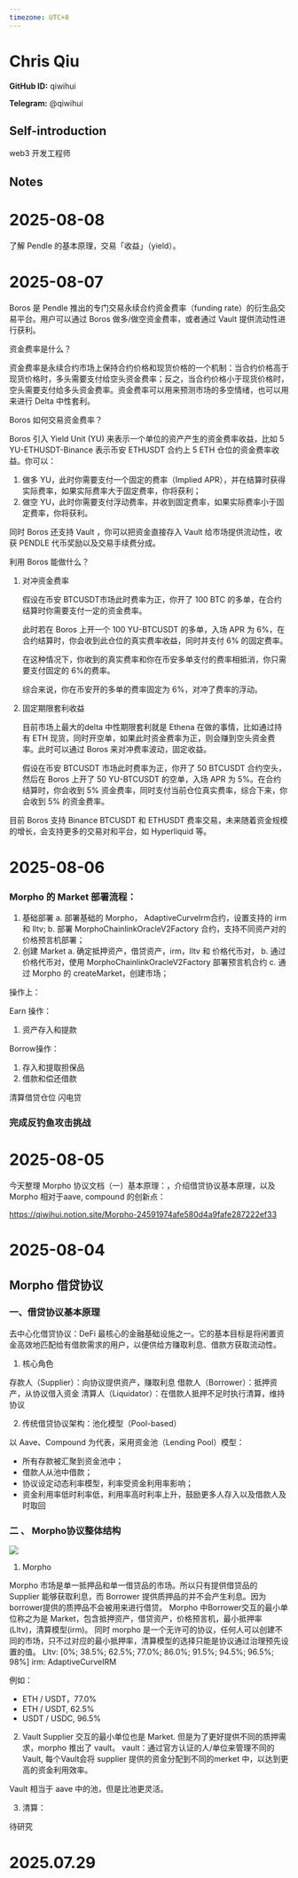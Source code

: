 ```yaml
---
timezone: UTC+8
---
```


# Chris Qiu

**GitHub ID:** qiwihui

**Telegram:** @qiwihui

## Self-introduction

web3 开发工程师

## Notes

<!-- Content_START -->
# 2025-08-08

了解 Pendle 的基本原理，交易「收益」（yield）。

# 2025-08-07

Boros 是 Pendle 推出的专门交易永续合约资金费率（funding rate）的衍生品交易平台。用户可以通过 Boros 做多/做空资金费率，或者通过 Vault 提供流动性进行获利。

资金费率是什么？

资金费率是永续合约市场上保持合约价格和现货价格的一个机制：当合约价格高于现货价格时，多头需要支付给空头资金费率；反之，当合约价格小于现货价格时，空头需要支付给多头资金费率。资金费率可以用来预测市场的多空情绪，也可以用来进行 Delta 中性套利。

Boros 如何交易资金费率？

Boros 引入 Yield Unit (YU) 来表示一个单位的资产产生的资金费率收益，比如 5 YU-ETHUSDT-Binance 表示币安 ETHUSDT 合约上 5 ETH 仓位的资金费率收益。你可以：

1. 做多  YU，此时你需要支付一个固定的费率（Implied APR），并在结算时获得实际费率，如果实际费率大于固定费率，你将获利；
2. 做空 YU，此时你需要支付浮动费率，并收到固定费率，如果实际费率小于固定费率，你将获利。

同时 Boros 还支持 Vault ，你可以把资金直接存入 Vault 给市场提供流动性，收获 PENDLE 代币奖励以及交易手续费分成。

利用 Boros 能做什么？

1. 对冲资金费率
    
    假设在币安 BTCUSDT市场此时费率为正，你开了 100 BTC 的多单，在合约结算时你需要支付一定的资金费率。
    
    此时若在 Boros 上开一个 100 YU-BTCUSDT 的多单，入场 APR 为 6%，在合约结算时，你会收到此仓位的真实费率收益，同时并支付 6% 的固定费率。
    
    在这种情况下，你收到的真实费率和你在币安多单支付的费率相抵消，你只需要支付固定的 6%的费率。
    
    综合来说，你在币安开的多单的费率固定为 6%，对冲了费率的浮动。
    
2. 固定期限套利收益
    
    目前市场上最大的delta 中性期限套利就是 Ethena 在做的事情，比如通过持有 ETH 现货，同时开空单，如果此时资金费率为正，则会赚到空头资金费率。此时可以通过 Boros 来对冲费率波动，固定收益。
    
    假设在币安 BTCUSDT 市场此时费率为正，你开了 50 BTCUSDT 合约空头，然后在 Boros 上开了 50 YU-BTCUSDT 的空单，入场 APR 为 5%。在合约结算时，你会收到 5% 资金费率，同时支付当前仓位真实费率，综合下来，你会收到 5% 的资金费率。
    

目前 Boros 支持 Binance BTCUSDT 和 ETHUSDT 费率交易，未来随着资金规模的增长，会支持更多的交易对和平台，如 Hyperliquid 等。

# 2025-08-06

### Morpho 的 Market 部署流程：
1. 基础部署
    a. 部署基础的 Morpho， AdaptiveCurveIrm合约，设置支持的 irm 和 lltv;
    b. 部署 MorphoChainlinkOracleV2Factory 合约，支持不同资产对的价格预言机部署；
2. 创建 Market
    a. 确定抵押资产，借贷资产，irm，lltv 和 价格代币对，
    b. 通过价格代币对，使用 MorphoChainlinkOracleV2Factory 部署预言机合约
    c. 通过 Morpho 的 createMarket，创建市场；

操作上：

Earn 操作：
1. 资产存入和提款

Borrow操作：
1. 存入和提取担保品
2. 借款和偿还借款

清算借贷仓位
闪电贷

### 完成反钓鱼攻击挑战

# 2025-08-05

今天整理 Morpho 协议文档（一）基本原理：，介绍借贷协议基本原理，以及Morpho 相对于aave, compound 的创新点：

https://qiwihui.notion.site/Morpho-24591974afe580d4a9fafe287222ef33

# 2025-08-04

## Morpho 借贷协议

### 一、借贷协议基本原理

去中心化借贷协议：DeFi 最核心的金融基础设施之一。它的基本目标是将闲置资金高效地匹配给有借款需求的用户，以便供给方赚取利息、借款方获取流动性。

1. 核心角色

存款人（Supplier）：向协议提供资产，赚取利息
借款人（Borrower）：抵押资产，从协议借入资金
清算人（Liquidator）：在借款人抵押不足时执行清算，维持协议

2. 传统借贷协议架构：池化模型（Pool-based）

以 Aave、Compound 为代表，采用资金池（Lending Pool）模型：
- 所有存款被汇聚到资金池中；
- 借款人从池中借款；
- 协议设定动态利率模型，利率受资金利用率影响；
- 资金利用率低时利率低，利用率高时利率上升，鼓励更多人存入以及借款人及时取回

### 二 、 Morpho协议整体结构

![](https://upload.techflowpost.com/upload/images/20250210/2025021016443701669851.png)

1. Morpho 

Morpho 市场是单一抵押品和单一借贷品的市场。所以只有提供借贷品的 Supplier 能够获取利息，而 Borrower 提供质押品的并不会产生利息。因为 borrower提供的质押品不会被用来进行借贷。
Morpho 中Borrower交互的最小单位称之为是 Market，包含抵押资产，借贷资产，价格预言机，最小抵押率(Lltv)，清算模型(irm)。
同时 morpho 是一个无许可的协议，任何人可以创建不同的市场，只不过对应的最小抵押率，清算模型的选择只能是协议通过治理预先设置的值。
Lltv: [0%; 38.5%; 62.5%; 77.0%; 86.0%; 91.5%; 94.5%; 96.5%; 98%]
irm: AdaptiveCurveIRM

例如：
- ETH / USDT，77.0%
- ETH / USDT,  62.5%
- USDT / USDC, 96.5%

2. Vault
Supplier 交互的最小单位也是 Market. 但是为了更好提供不同的质押需求，morpho 推出了 vault。
vault：通过官方认证的人/单位来管理不同的Vault, 每个Vault会将 supplier 提供的资金分配到不同的merket 中，以达到更高的资金利用效率。

Vault 相当于 aave 中的池，但是比池更灵活。

3. 清算：

待研究


# 2025.07.29


<!-- Content_END -->
